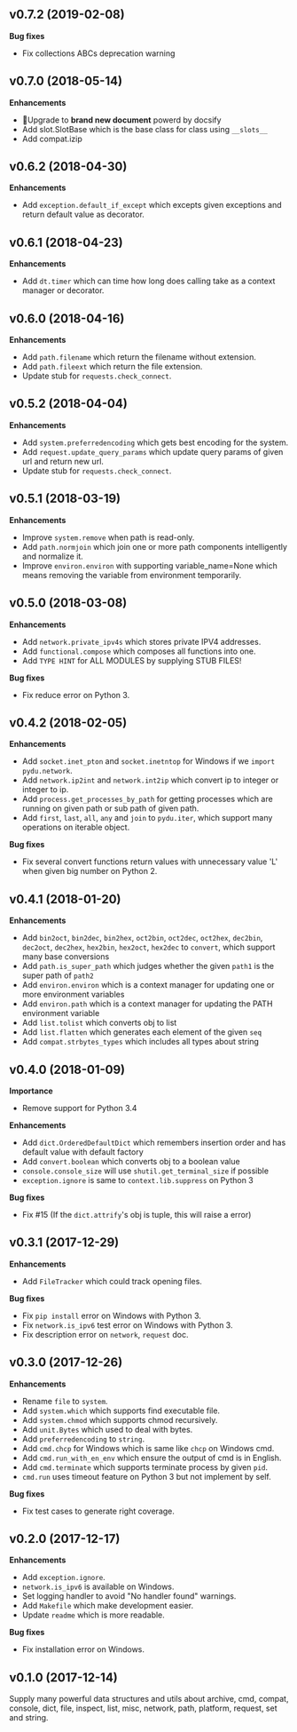 v0.7.2 (2019-02-08)
-------------------

**Bug fixes**

* Fix collections ABCs deprecation warning


v0.7.0 (2018-05-14)
-------------------

**Enhancements**

* Upgrade to **brand new document** powerd by docsify
* Add slot.SlotBase which is the base class for class using `__slots__`
* Add compat.izip


v0.6.2 (2018-04-30)
-------------------

**Enhancements**

* Add ``exception.default_if_except`` which excepts given exceptions and return default value as decorator.


v0.6.1 (2018-04-23)
-------------------

**Enhancements**

* Add ``dt.timer`` which can time how long does calling take as a context manager or decorator.


v0.6.0 (2018-04-16)
-------------------

**Enhancements**

* Add ``path.filename`` which return the filename without extension.
* Add ``path.fileext`` which return the file extension.
* Update stub for ``requests.check_connect``.


v0.5.2 (2018-04-04)
-------------------

**Enhancements**

* Add ``system.preferredencoding`` which gets best encoding for the system.
* Add ``request.update_query_params`` which update query params of given url and return new url.
* Update stub for ``requests.check_connect``.


v0.5.1 (2018-03-19)
-------------------

**Enhancements**

* Improve ``system.remove`` when path is read-only.
* Add ``path.normjoin`` which join one or more path components intelligently and normalize it.
* Improve ``environ.environ`` with supporting variable_name=None which means removing the variable from environment temporarily.


v0.5.0 (2018-03-08)
-------------------

**Enhancements**

* Add ``network.private_ipv4s`` which stores private IPV4 addresses.
* Add ``functional.compose`` which composes all functions into one.
* Add ``TYPE HINT`` for ALL MODULES by supplying STUB FILES!

**Bug fixes**

* Fix reduce error on Python 3.


v0.4.2 (2018-02-05)
-------------------

**Enhancements**

* Add ``socket.inet_pton`` and ``socket.inetntop`` for Windows if we ``import pydu.network``.
* Add ``network.ip2int`` and ``network.int2ip`` which convert ip to integer or integer to ip.
* Add ``process.get_processes_by_path`` for getting processes which are running on given path or sub path of given path.
* Add ``first``, ``last``, ``all``, ``any`` and ``join`` to ``pydu.iter``, which support many operations on iterable object.

**Bug fixes**

* Fix several convert functions return values with unnecessary value 'L' when given big number on Python 2.


v0.4.1 (2018-01-20)
-------------------

**Enhancements**

* Add ``bin2oct``, ``bin2dec``, ``bin2hex``, ``oct2bin``, ``oct2dec``, ``oct2hex``, ``dec2bin``, ``dec2oct``, ``dec2hex``, ``hex2bin``, ``hex2oct``, ``hex2dec`` to ``convert``, which support many base conversions
* Add ``path.is_super_path`` which judges whether the given ``path1`` is the super path of ``path2``
* Add ``environ.environ`` which is a context manager for updating one or more environment variables
* Add ``environ.path`` which is a context manager for updating the PATH environment variable
* Add ``list.tolist`` which converts obj to list
* Add ``list.flatten`` which generates each element of the given ``seq``
* Add ``compat.strbytes_types`` which includes all types about string


v0.4.0 (2018-01-09)
-------------------

**Importance**
* Remove support for Python 3.4

**Enhancements**

* Add ``dict.OrderedDefaultDict`` which remembers insertion order and has default value with default factory
* Add ``convert.boolean`` which converts obj to a boolean value
* ``console.console_size`` will use ``shutil.get_terminal_size`` if possible
* ``exception.ignore`` is same to ``context.lib.suppress`` on Python 3

**Bug fixes**

* Fix #15 (If the ``dict.attrify``'s obj is tuple, this will raise a error)


v0.3.1 (2017-12-29)
-------------------

**Enhancements**

* Add ``FileTracker`` which could track opening files.


**Bug fixes**

* Fix ``pip install`` error on Windows with Python 3.
* Fix ``network.is_ipv6`` test error on Windows with Python 3.
* Fix description error on ``network``, ``request`` doc.


v0.3.0 (2017-12-26)
-------------------

**Enhancements**

* Rename ``file`` to ``system``.
* Add ``system.which`` which supports find executable file.
* Add ``system.chmod`` which supports chmod recursively.
* Add ``unit.Bytes`` which used to deal with bytes.
* Add ``preferredencoding`` to ``string``.
* Add ``cmd.chcp`` for Windows which is same like ``chcp`` on Windows cmd.
* Add ``cmd.run_with_en_env`` which ensure the output of cmd is in English.
* Add ``cmd.terminate`` which supports terminate process by given ``pid``.
* ``cmd.run`` uses timeout feature on Python 3 but not implement by self.


**Bug fixes**

* Fix test cases to generate right coverage.


v0.2.0 (2017-12-17)
-------------------

**Enhancements**

* Add ``exception.ignore``.
* ``network.is_ipv6`` is available on Windows.
* Set logging handler to avoid "No handler found" warnings.
* Add ``Makefile`` which make development easier.
* Update ``readme`` which is more readable.

**Bug fixes**

* Fix installation error on Windows.


v0.1.0 (2017-12-14)
-------------------

Supply many powerful data structures and utils about archive, cmd, compat, console, dict, file, inspect, list, misc, network, path, platform, request, set and string.